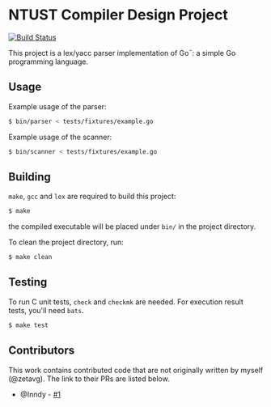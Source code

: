 NTUST Compiler Design Project
=============================

[![Build Status](https://travis-ci.org/zetavg/NTUST-1052-Compiler-Design.svg?branch=master)](https://travis-ci.org/zetavg/NTUST-1052-Compiler-Design)

This project is a lex/yacc parser implementation of Go¯:
a simple Go programming language.

Usage
-----

Example usage of the parser:

```bash
$ bin/parser < tests/fixtures/example.go
```

Example usage of the scanner:

```bash
$ bin/scanner < tests/fixtures/example.go
```


Building
--------

`make`, `gcc` and `lex` are required to build this project:

```bash
$ make
```

the compiled executable will be placed under `bin/` in the project directory.

To clean the project directory, run:

```bash
$ make clean
```


Testing
-------

To run C unit tests, `check` and `checkmk` are needed.
For execution result tests, you'll need `bats`.

```bash
$ make test
```


Contributors
------------

This work contains contributed code that are not originally written by myself (@zetavg). The link to their PRs are listed below.

- @Inndy - [#1](https://github.com/zetavg/NTUST-1052-Compiler-Design/pull/1)
